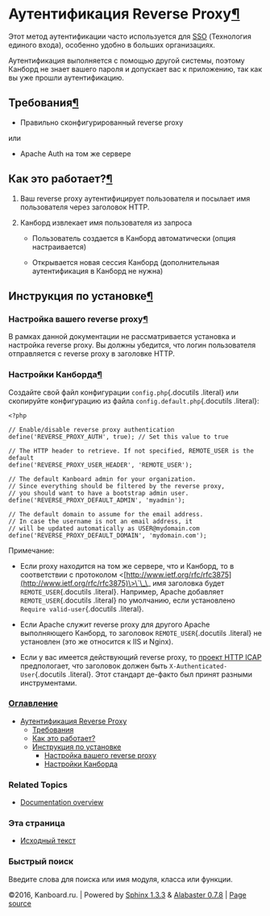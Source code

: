 Аутентификация Reverse Proxy[¶](#reverse-proxy-authentication "Ссылка на этот заголовок")
=========================================================================================

Этот метод аутентификации часто используется для
[SSO](https://ru.wikipedia.org/wiki/%D0%A2%D0%B5%D1%85%D0%BD%D0%BE%D0%BB%D0%BE%D0%B3%D0%B8%D1%8F_%D0%B5%D0%B4%D0%B8%D0%BD%D0%BE%D0%B3%D0%BE_%D0%B2%D1%85%D0%BE%D0%B4%D0%B0)
(Технология единого входа), особенно удобно в больших организациях.

Аутентификация выполняется с помощью другой системы, поэтому Канборд не
знает вашего пароля и допускает вас к приложению, так как вы уже прошли
аутентификацию.

Требования[¶](#requirements "Ссылка на этот заголовок")
-------------------------------------------------------

-   Правильно сконфигурированный reverse proxy

или

-   Apache Auth на том же сервере

Как это работает?[¶](#how-does-this-work "Ссылка на этот заголовок")
--------------------------------------------------------------------

1.  Ваш reverse proxy аутентифицирует пользователя и посылает имя
    пользователя через заголовок HTTP.

2.  Канборд извлекает имя пользователя из запроса

    -   Пользователь создается в Канборд автоматически (опция
        настраивается)

    -   Открывается новая сессия Канборд (дополнительная аутентификация
        в Канборд не нужна)

Инструкция по установке[¶](#installation-instructions "Ссылка на этот заголовок")
---------------------------------------------------------------------------------

### Настройка вашего reverse proxy[¶](#setting-up-your-reverse-proxy "Ссылка на этот заголовок")

В рамках данной документации не рассматривается установка и настройка
reverse proxy. Вы должны убедится, что логин пользователя отправляется с
reverse proxy в заголовке HTTP.

### Настройки Канборда[¶](#setting-up-kanboard "Ссылка на этот заголовок")

Создайте свой файл конфигурации `config.php`{.docutils .literal} или
скопируйте конфигурацию из файла `config.default.php`{.docutils
.literal}:

    <?php

    // Enable/disable reverse proxy authentication
    define('REVERSE_PROXY_AUTH', true); // Set this value to true

    // The HTTP header to retrieve. If not specified, REMOTE_USER is the default
    define('REVERSE_PROXY_USER_HEADER', 'REMOTE_USER');

    // The default Kanboard admin for your organization.
    // Since everything should be filtered by the reverse proxy,
    // you should want to have a bootstrap admin user.
    define('REVERSE_PROXY_DEFAULT_ADMIN', 'myadmin');

    // The default domain to assume for the email address.
    // In case the username is not an email address, it
    // will be updated automatically as USER@mydomain.com
    define('REVERSE_PROXY_DEFAULT_DOMAIN', 'mydomain.com');

Примечание:

-   Если proxy находится на том же сервере, что и Канборд, то в
    соответствии с протоколом
    \<[http://www.ietf.org/rfc/rfc3875](http://www.ietf.org/rfc/rfc3875)\>\`\_\_
    имя заголовка будет `REMOTE_USER`{.docutils .literal}. Например,
    Apache добавляет `REMOTE_USER`{.docutils .literal} по умолчанию,
    если установлено `Require valid-user`{.docutils .literal}.

-   Если Apache служит reverse proxy для другого Apache выполняющего
    Канборд, то заголовок `REMOTE_USER`{.docutils .literal} не
    установлен (это же относится к IIS и Nginx).

-   Если у вас имеется действующий reverse proxy, то [проект HTTP
    ICAP](http://tools.ietf.org/html/draft-stecher-icap-subid-00#section-3.4)
    предпологает, что заголовок должен быть
    `X-Authenticated-User`{.docutils .literal}. Этот стандарт де-факто
    был принят разными инструментами.

### [Оглавление](index.html)

-   [Аутентификация Reverse Proxy](#)
    -   [Требования](#requirements)
    -   [Как это работает?](#how-does-this-work)
    -   [Инструкция по установке](#installation-instructions)
        -   [Настройка вашего reverse
            proxy](#setting-up-your-reverse-proxy)
        -   [Настройки Канборда](#setting-up-kanboard)

### Related Topics

-   [Documentation overview](index.html)

### Эта страница

-   [Исходный текст](_sources/reverse-proxy-authentication.txt)

### Быстрый поиск

Введите слова для поиска или имя модуля, класса или функции.

©2016, Kanboard.ru. | Powered by [Sphinx 1.3.3](http://sphinx-doc.org/)
& [Alabaster 0.7.8](https://github.com/bitprophet/alabaster) | [Page
source](_sources/reverse-proxy-authentication.txt)
